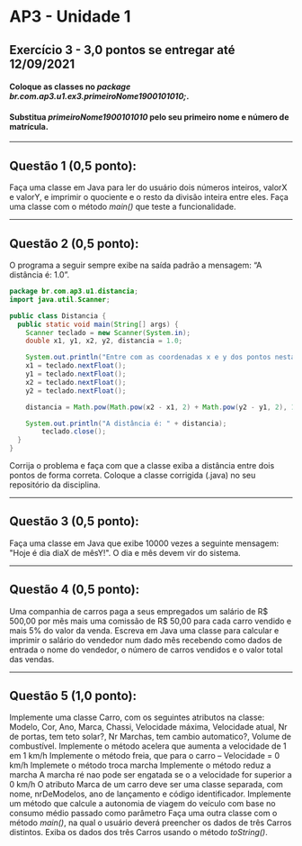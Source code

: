 # AP3 - Unidade 1
## Exercício 3 - 3,0 pontos se entregar até 12/09/2021
#### Coloque as classes no *package br.com.ap3.u1.ex3.primeiroNome1900101010;*.
#### Substitua *primeiroNome1900101010* pelo seu primeiro nome e número de matrícula.

---

## Questão 1 (0,5 ponto):
Faça uma classe em Java para ler do usuário dois números inteiros, valorX e valorY, e imprimir o quociente e o resto da divisão inteira entre eles. Faça uma classe com o método *main()* que teste a funcionalidade.

---

## Questão 2 (0,5 ponto):
O programa a seguir sempre exibe na saída padrão a mensagem: “A distância é: 1.0”.
```java
package br.com.ap3.u1.distancia;
import java.util.Scanner;

public class Distancia {
  public static void main(String[] args) {
    Scanner teclado = new Scanner(System.in);
    double x1, y1, x2, y2, distancia = 1.0;

    System.out.println("Entre com as coordenadas x e y dos pontos nesta ordem:");
    x1 = teclado.nextFloat();
    y1 = teclado.nextFloat();
    x2 = teclado.nextFloat();
    y2 = teclado.nextFloat();

    distancia = Math.pow(Math.pow(x2 - x1, 2) + Math.pow(y2 - y1, 2), 1 / 2);

    System.out.println("A distância é: " + distancia);
		teclado.close();
  }
}
```
Corrija o problema e faça com que a classe exiba a distância entre dois pontos de forma correta. Coloque a classe corrigida (.java) no seu repositório da disciplina.

---

## Questão 3 (0,5 ponto):
Faça uma classe em Java que exibe 10000 vezes a seguinte mensagem: "Hoje é dia diaX de mêsY!". O dia e mês devem vir do sistema.

---

## Questão 4 (0,5 ponto):
Uma companhia de carros paga a seus empregados um salário de R$ 500,00 por mês mais uma comissão de R$ 50,00 para cada carro vendido e mais 5% do valor da venda. Escreva em Java uma classe para calcular e imprimir o salário do vendedor num dado mês recebendo como dados de entrada o nome do vendedor, o número de carros vendidos e o valor total das vendas.

---

## Questão 5 (1,0 ponto):
Implemente uma classe Carro, com os seguintes atributos na classe: Modelo, Cor, Ano, Marca, Chassi, Velocidade máxima, Velocidade atual, Nr de portas, tem teto solar?, Nr Marchas, tem cambio automatico?, Volume de combustível.
Implemente o método acelera que aumenta a velocidade de 1 em 1 km/h
Implemente o método freia, que para o carro – Velocidade = 0 km/h
Implemete o método troca marcha
Implemente o método reduz a marcha
A marcha ré nao pode ser engatada se o a velocidade for superior a 0 km/h
O atributo Marca de um carro deve ser uma classe separada, com nome, nrDeModelos, ano de lançamento e código identificador.
Implemente um método que calcule a autonomia de viagem do veículo com base no consumo médio passado como parâmetro
Faça uma outra classe com o método *main()*, na qual o usuário deverá preencher os dados de três Carros distintos. Exiba os dados dos três Carros usando o método *toString()*.
